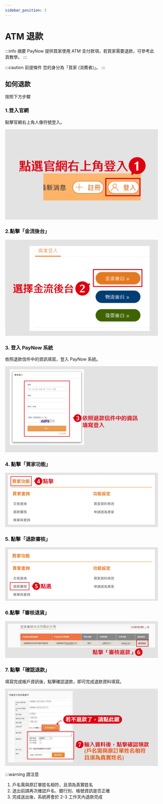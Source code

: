 ```yaml
---
sidebar_position: 3
---
```


# ATM 退款

:::info 摘要
PayNow 提供買家使用 ATM 支付款項，若買家需要退款，可參考此頁教學。
:::

:::caution 前提條件
您的身分為「買家 (消費者)」。
:::

<!-- @TODO 我沒有加入「收取退款通知信」的流程說明，因為這邊的業務邏輯需要確認 -->

## 如何退款

按照下方步驟

### 1.登入官網
點擊官網右上角人像符號登入。

![refund_login_click](./images/refund/refund_login_click.png)

### 2.點擊「金流後台」

![refund_payment_click](./images/refund/refund_payment_click.png)

### 3. 登入 PayNow 系統
依照退款信件中的資訊填寫，登入 PayNow 系統。

![refund_paymentInfo_login](./images/refund/refund_paymentInfo_login.png)

### 4. 點擊「買家功能」

![refund_buyer_click](./images/refund/refund_buyer_click.png)

### 5. 點擊「退款審核」

![refund_buyerRefund_click](./images/refund/refund_buyerRefund_click.png)

### 6.點擊「審核退貨」

![refund_buyer_view](./images/refund/refund_buyer_view.png)

### 7. 點擊「確認退款」
填寫完成帳戶資訊後，點擊確認退款，即可完成退款資料填寫。

![refund_buyerConfirmation_click](./images/refund/refund_buyerConfirmation_click.png)

:::warning 請注意
1. 戶名需與原訂單姓名相符，且須為真實姓名
2. 送出前請再次確認戶名、銀行別、帳號資訊是否正確
3. 完成送出後，系統將會於 2-3 工作天內退款完成
